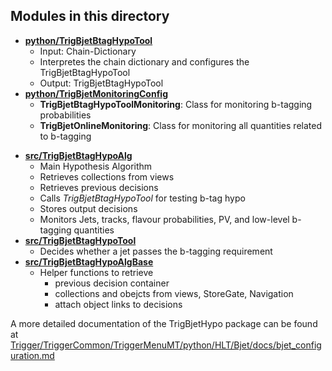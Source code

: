 Modules in this directory
-----

- [**python/TrigBjetBtagHypoTool**](python/TrigBjetBtagHypoTool.py)
  * Input: Chain-Dictionary
  * Interpretes the chain dictionary and configures the TrigBjetBtagHypoTool
  * Output: TrigBjetBtagHypoTool
- [**python/TrigBjetMonitoringConfig**](python/TrigBjetMonitoringConfig.py)
  * **TrigBjetBtagHypoToolMonitoring**: Class for monitoring b-tagging probabilities
  * **TrigBjetOnlineMonitoring**: Class for monitoring all quantities related to b-tagging


* [**src/TrigBjetBtagHypoAlg**](src/TrigBjetBtagHypoAlg)
  * Main Hypothesis Algorithm
  * Retrieves collections from views
  * Retrieves previous decisions
  * Calls _TrigBjetBtagHypoTool_ for testing b-tag hypo
  * Stores output decisions
  * Monitors Jets, tracks, flavour probabilities, PV, and low-level b-tagging quantities
* [**src/TrigBjetBtagHypoTool**](src/TrigBjetBtagHypoTool)
  * Decides whether a jet passes the b-tagging requirement
* [**src/TrigBjetBtagHypoAlgBase**](src/TrigBjetBtagHypoAlgBase)
  * Helper functions to retrieve
    * previous decision container
    * collections and obejcts from views, StoreGate, Navigation
    * attach object links to decisions

A more detailed documentation of the TrigBjetHypo package can be found at\
[Trigger/TriggerCommon/TriggerMenuMT/python/HLT/Bjet/docs/bjet_configuration.md](https://gitlab.cern.ch/atlas/athena/-/blob/master/Trigger/TriggerCommon/TriggerMenuMT/python/HLT/Bjet/docs/bjet_configuration.md#trigbjethypo)



